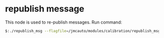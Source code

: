 # republish message 
This node is used to re-publish messages. Run command:
```bash
$:./republish_msg --flagfile=/jmcauto/modules/calibration/republish_msg/conf/republish_msg.conf
```
